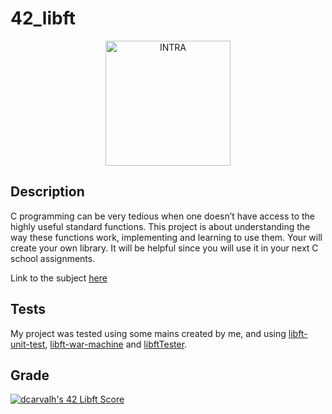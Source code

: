 # 42_libft

<div align="center">
<picture>
<source media="(prefers-color-scheme: dark)" srcset="https://user-images.githubusercontent.com/114630189/199824676-5b6523b2-fe41-4990-a415-bf6b88c9c2d0.svg" height="200px">
<source media="(prefers-color-scheme: light)" srcset="https://user-images.githubusercontent.com/114630189/199824808-106f57b2-e29f-4612-98d5-7b9ad719c1b5.svg" height="200px">
<img alt="INTRA" src="https://user-images.githubusercontent.com/114630189/199824676-5b6523b2-fe41-4990-a415-bf6b88c9c2d0.svg" height="200px">
</picture>
</div>  

## Description
C programming can be very tedious when one doesn’t have access to the highly useful
standard functions. This project is about understanding the way these functions work,
implementing and learning to use them. Your will create your own library. It will be
helpful since you will use it in your next C school assignments.

Link to the subject [here](https://cdn.intra.42.fr/pdf/pdf/65489/en.subject.pdf)

## Tests
My project was tested using some mains created by me, and using [libft-unit-test](https://github.com/alelievr/libft-unit-test), [libft-war-machine](https://github.com/y3ll0w42/libft-war-machine) and [libftTester](https://github.com/Tripouille/libftTester).

## Grade
[![dcarvalh's 42 Libft Score](https://badge42.vercel.app/api/v2/cla00p6vf01030fmmu3t8t7ju/project/2848859)](https://github.com/JaeSeoKim/badge42)
